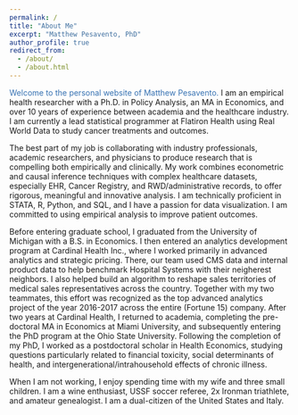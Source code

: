 ```yaml
---
permalink: /
title: "About Me"
excerpt: "Matthew Pesavento, PhD"
author_profile: true
redirect_from: 
  - /about/
  - /about.html
---
```


<span style="color: rgb(56, 115, 179);">Welcome to the personal website of Matthew Pesavento.</span> I am an empirical health researcher with a Ph.D. in Policy Analysis, an MA in Economics, and over 10 years of experience between academia and the healthcare industry. I am currently a lead statistical programmer at Flatiron Health using Real World Data to study cancer treatments and outcomes. 

The best part of my job is collaborating with industry professionals, academic researchers, and physicians to produce research that is compelling both empirically and clinically. My work combines econometric and causal inference techniques with complex healthcare datasets, especially EHR, Cancer Registry, and RWD/administrative records, to offer rigorous, meaningful and innovative analysis. I am technically proficient in STATA, R, Python, and SQL, and I have a passion for data visualization. I am committed to using empirical analysis to improve patient outcomes.

<!--- <span style="color: rgb(56, 115, 179);">I am on the market for careers in Health Economics & Outcomes Research (HEOR), Real World Evidence (RWE), Statistical Programming, and closely related positions where I can use real world data and econometrics to contribute to healthcare solutions. If you would like to speak with me more about an opportunity, [let's get in touch](mailto:mtpesavento@gmail.com).</span> --->

Before entering graduate school, I graduated from the University of Michigan with a B.S. in Economics. I then entered an analytics development program at Cardinal Health Inc., where I worked primarily in advanced analytics and strategic pricing. There, our team used CMS data and internal product data to help benchmark Hospital Systems with their neigherest neighbors. I also helped build an algorithm to reshape sales territories of medical sales representatives across the country. Together with my two teammates, this effort was recognized as the top advanced analytics project of the year 2016-2017 across the entire (Fortune 15) company. After two years at Cardinal Health, I returned to academia, completing the pre-doctoral MA in Economics at Miami University, and subsequently entering the PhD program at the Ohio State University. Following the completion of my PhD, I worked as a postdoctoral scholar in Health Economics, studying questions particularly related to financial toxicity, social determinants of health, and intergenerational/intrahousehold effects of chronic illness.

When I am not working, I enjoy spending time with my wife and three small children. I am a wine enthusiast, USSF soccer referee, 2x Ironman triathlete, and amateur genealogist. I am a dual-citizen of the United States and Italy.







